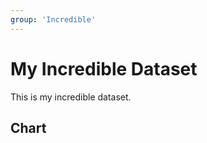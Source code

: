 ```yaml
---
group: 'Incredible'
---
```


# My Incredible Dataset

This is my incredible dataset.

## Chart

<LineChart
title="US Population By Decade"
xAxis="Year"
yAxis="Population (mi)"
data="my-incredible-data.csv"
/>
